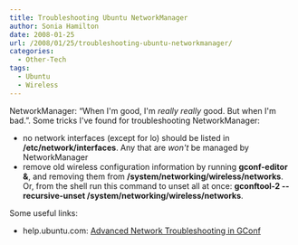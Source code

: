```yaml
---
title: Troubleshooting Ubuntu NetworkManager
author: Sonia Hamilton
date: 2008-01-25
url: /2008/01/25/troubleshooting-ubuntu-networkmanager/
categories:
  - Other-Tech
tags:
  - Ubuntu
  - Wireless
---
```

NetworkManager: &#8220;When I'm good, I'm *really really* good. But when I'm bad.&#8221;. Some tricks I've found for troubleshooting NetworkManager:

<!--more-->

  * no network interfaces (except for lo) should be listed in **/etc/network/interfaces**. Any that are *won't* be managed by NetworkManager
  * remove old wireless configuration information by running **gconf-editor &**, and removing them from **/system/networking/wireless/networks**. Or, from the shell run this command to unset all at once: **gconftool-2 --recursive-unset /system/networking/wireless/networks**.

Some useful links:

  * help.ubuntu.com: [Advanced Network Troubleshooting in GConf][1]

 [1]: https://help.ubuntu.com/community/WifiDocs/NetworkManager#head-d2b310228dc887b6cddf4465b6a53cdc4dc9be28
